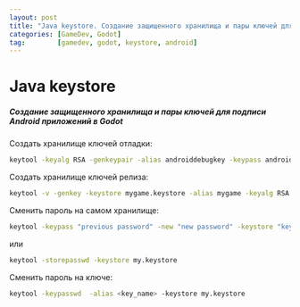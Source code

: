 ```yaml
---
layout: post
title: "Java keystore. Создание защищенного хранилища и пары ключей для подписи Android приложений в Godot"
categories: [GameDev, Godot]
tag:        [gamedev, godot, keystore, android]
---
```


# Java keystore
##### Создание защищенного хранилища и пары ключей для подписи Android приложений в Godot


Создать хранилище ключей отладки:

```bash
keytool -keyalg RSA -genkeypair -alias androiddebugkey -keypass android -keystore debug.keystore -storepass android -dname "CN=Android Debug,O=Android,C=US" -validity 9999 -deststoretype pkcs12
```


Создать хранилище ключей релиза:

```bash
keytool -v -genkey -keystore mygame.keystore -alias mygame -keyalg RSA -validity 10000
```


Сменить пароль на самом хранилище:

```bash
keytool -keypass "previous password" -new "new password" -keystore "keystore location"
```

или

```bash
keytool -storepasswd -keystore my.keystore
```


Сменить пароль на ключе:

```bash
keytool -keypasswd  -alias <key_name> -keystore my.keystore
```
